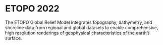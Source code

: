 # ETOPO 2022

The ETOPO Global Relief Model integrates topography, bathymetry, and shoreline data from regional and global datasets to enable comprehensive, high resolution renderings of geophysical characteristics of the earth’s surface.

